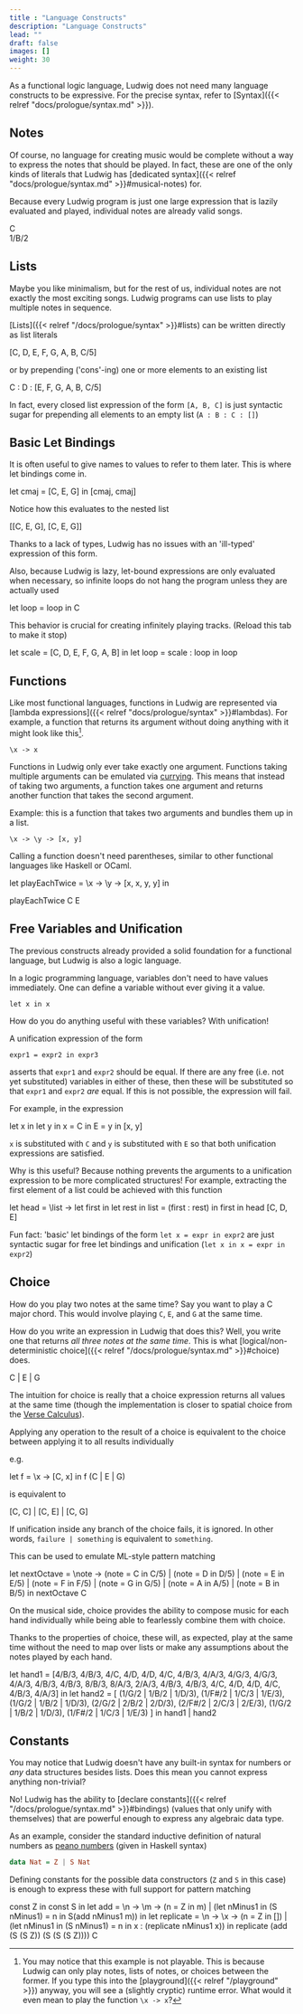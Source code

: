 ```yaml
---
title : "Language Constructs"
description: "Language Constructs"
lead: ""
draft: false
images: []
weight: 30
---
```


As a functional logic language, Ludwig does not need many language constructs to be expressive.
For the precise syntax, refer to [Syntax]({{< relref "docs/prologue/syntax.md" >}}).

## Notes
Of course, no language for creating music would be complete without a way to express the notes that should be played.
In fact, these are one of the only kinds of literals that Ludwig has [dedicated syntax]({{< relref "docs/prologue/syntax.md" >}}#musical-notes) for.

Because every Ludwig program is just one large expression that is lazily evaluated and played, individual notes are already valid songs.

<div class="example">
C
</div>

<div class="example">
1/B/2
</div>

## Lists
Maybe you like minimalism, but for the rest of us, individual notes are not exactly the most exciting songs. Ludwig programs can use lists to play multiple notes in sequence.

[Lists]({{< relref "/docs/prologue/syntax" >}}#lists) can be written directly as list literals
<div class="example">
[C, D, E, F, G, A, B, C/5]
</div>

or by prepending ('cons'-ing) one or more elements to an existing list
<div class="example">
C : D : [E, F, G, A, B, C/5]
</div>

In fact, every closed list expression of the form `[A, B, C]` is just syntactic sugar for prepending all elements to an empty list (`A : B : C : []`)

## Basic Let Bindings
It is often useful to give names to values to refer to them later. This is where let bindings come in.

<div class="example">
let cmaj = [C, E, G] in [cmaj, cmaj]
</div>

Notice how this evaluates to the nested list
<div class="example">
[[C, E, G], [C, E, G]]
</div>

Thanks to a lack of types, Ludwig has no issues with an 'ill-typed' expression of this form.

Also, because Ludwig is lazy, let-bound expressions are only evaluated when necessary, so infinite loops do not hang the program unless they are actually used
<div class="example">
let loop = loop in C
</div>

This behavior is crucial for creating infinitely playing tracks. (Reload this tab to make it stop)
<div class="example">
let scale = [C, D, E, F, G, A, B] in
let loop = scale : loop in 
loop
</div>

## Functions
Like most functional languages, functions in Ludwig are represented via [lambda expressions]({{< relref "docs/prologue/syntax" >}}#lambdas). For example, a function that returns its argument without doing anything with it might look like this[^not-runnable].
```
\x -> x
```



Functions in Ludwig only ever take exactly one argument. Functions taking multiple arguments can be emulated via [currying](https://en.wikipedia.org/wiki/Currying). 
This means that instead of taking two arguments, a function takes one argument and returns another function that takes the second argument.

Example: this is a function that takes two arguments and bundles them up in a list.
```
\x -> \y -> [x, y]
```

Calling a function doesn't need parentheses, similar to other functional languages like Haskell or OCaml.

<div class="example">
let playEachTwice = \x -> \y -> [x, x, y, y] in

playEachTwice C E
</div>

## Free Variables and Unification
The previous constructs already provided a solid foundation for a functional language, but Ludwig is also a logic language.

In a logic programming language, variables don't need to have values immediately. One can define a variable without ever giving it a value.
```
let x in x
``` 

How do you do anything useful with these variables? With unification!

A unification expression of the form
```
expr1 = expr2 in expr3
```
asserts that `expr1` and `expr2` should be equal. If there are any free (i.e. not yet substituted) variables in either of these, then these will be substituted so that `expr1` and `expr2` *are* equal. If this is not possible, the expression will fail.

For example, in the expression

<div class="example">
let x in 
let y in
x = C in
E = y in
[x, y]
</div>

`x` is substituted with `C` and `y` is substituted with `E` so that
both unification expressions are satisfied.

Why is this useful? Because nothing prevents the arguments to a unification expression to be more complicated structures!
For example, extracting the first element of a list could be achieved with this function
<div class="example">
let head = \list ->
  let first in
  let rest in
  list = (first : rest) in
  first
in
head [C, D, E]
</div>

Fun fact: 'basic' let bindings of the form `let x = expr in expr2` are just syntactic sugar for free let bindings and unification (`let x in x = expr in expr2`)

## Choice
How do you play two notes at the same time?
Say you want to play a C major chord. This would involve playing `C`, `E`, and `G` at the same time.

How do you write an expression in Ludwig that does this?
Well, you write one that returns *all three notes at the same time*. This is what [logical/non-deterministic choice]({{< relref "/docs/prologue/syntax.md" >}}#choice) does.

<div class="example">
C | E | G
</div>

The intuition for choice is really that a choice expression returns all values at the same time (though the implementation is closer to spatial choice from the [Verse Calculus](https://simon.peytonjones.org/assets/pdfs/verse-conf.pdf)).

Applying any operation to the result of a choice is equivalent to the choice between applying it to all results individually

e.g.
<div class="example">
let f = \x -> [C, x] in
f (C | E | G)
</div>

is equivalent to
<div class="example">
[C, C] | [C, E] | [C, G]
</div>

If unification inside any branch of the choice fails, it is ignored. In other words, `failure | something` is equivalent to `something`.

This can be used to emulate ML-style pattern matching
<div class="example">
let nextOctave = \note ->
    (note = C in C/5)
  | (note = D in D/5)
  | (note = E in E/5)
  | (note = F in F/5)
  | (note = G in G/5)
  | (note = A in A/5)
  | (note = B in B/5)
in
nextOctave C
</div>

On the musical side, choice provides the ability to compose music for each hand individually while being able to fearlessly combine them with choice. 

Thanks to the properties of choice, these will, as expected, play at the same time without the need to map over lists or make any assumptions about the notes played by each hand.

<div class="example">
let hand1 = [4/B/3, 4/B/3, 4/C, 4/D, 4/D, 4/C, 4/B/3, 4/A/3, 4/G/3, 4/G/3, 4/A/3, 4/B/3, 4/B/3, 8/B/3, 8/A/3, 2/A/3, 4/B/3, 4/B/3, 4/C, 4/D, 4/D, 4/C, 4/B/3, 4/A/3]
in
let hand2 = [ (1/G/2 | 1/B/2 | 1/D/3), (1/F#/2 | 1/C/3 | 1/E/3), (1/G/2 | 1/B/2 | 1/D/3), (2/G/2 | 2/B/2 | 2/D/3), (2/F#/2 | 2/C/3 | 2/E/3), (1/G/2 | 1/B/2 | 1/D/3), (1/F#/2 | 1/C/3 | 1/E/3) ] 
in
hand1 | hand2
</div>

## Constants

You may notice that Ludwig doesn't have any built-in syntax for numbers or *any* data structures besides lists.
Does this mean you cannot express anything non-trivial? 

No! Ludwig has the ability to [declare constants]({{< relref "/docs/prologue/syntax.md" >}}#bindings) (values that only unify with themselves) that are powerful enough to express any algebraic data type.

As an example, consider the standard inductive definition of natural numbers as [peano numbers](https://en.wikipedia.org/wiki/Peano_axioms) (given in Haskell syntax)

```hs
data Nat = Z | S Nat
```

Defining constants for the possible data constructors (`Z` and `S` in this case) is enough to express these with full support for pattern matching

<div class="example">
const Z in
const S in
let add = \n -> \m -> 
     (n = Z in m)
   | (let nMinus1 in
     (S nMinus1) = n in
     S(add nMinus1 m))
in
let replicate = \n -> \x ->
      (n = Z in [])
    | (let nMinus1 in
       (S nMinus1) = n in
       x : (replicate nMinus1 x))
in
replicate (add (S (S Z)) (S (S (S Z)))) C
</div>


[^not-runnable]: You may notice that this example is not playable. This is because Ludwig can only play notes, lists of notes, or choices between the former. If you type this into the [playground]({{< relref "/playground" >}}) anyway, you will see a (slightly cryptic) runtime error. What would it even mean to play the function `\x -> x`?
